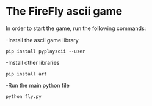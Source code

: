 # The FireFly ascii game

In order to start the game, run the following commands:

-Install the ascii game library
```
pip install pyplayscii --user

```

-Install other libraries
```
pip install art

```

-Run the main python file
```
python fly.py

```



